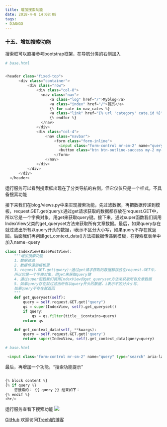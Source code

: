 ```yaml
---
title: 增加搜索功能
date: 2018-4-8 14:08:08
tags:
- DJANGO
---
```

### **十五、增加搜索功能**

搜索框可以直接参考bootstrap框架，在导航分类的右侧加入

```python
# base.html


<header class="fixed-top">
      <div class="container">
          <div class="row">
              <div class="col-8">
                <nav class="nav">
                    <a class="log" href="/">Myblog</a>
                    <a class="index" href="/">首页</a>
                    {% for cate in nav_cates %}
                    <a class="link" href="{% url 'category' cate.id %}">{{ cate.name }}</a>
                    {% endfor %}
                </nav>
              </div>
              <div class="col-4">
                  <nav class="navbar">
                      <form class="form-inline">
                        <input class="form-control mr-sm-2" name="query" type="search" aria-label="Search">
                        <button class="btn btn-outline-success my-2 my-sm-0" type="submit">搜索</button>
                      </form>
                  </nav>
              </div>
          </div>
      </div>
  </header>
```

运行服务可以看到搜索框出现在了分类导航的右侧，但它仅仅只是一个样式，不具备搜索功能

接下来我们在blog/views.py中来实现搜索功能，先过滤数据，再把数据传递到模板，request.GET.get(query):通过get请求获取的数据都存放在request.GET中，所以它是一个字典对象，用get来获取query键。接下来，通过super函数我们调用IndexView父类的get_queryset方法来获取所有文章数据。最后，如果query存在就过滤出所有以query开头的数据，i表示不区分大小写，如果query不存在就返回。后面我们再创建get_context_data()方法把数据传递到模板，在搜索框表单中加入name=query



```python
class IndexView(BasePostView):
    """增加搜索功能
    1、数据过滤
    2、数据传递到模板里
    3、request.GET.get(query):通过get请求获取的数据都存放在request.GET中，
    所以它是一个字典对象，用get来获取query键
    4、通过super函数我们调用IndexView的get_queryset方法来获取所有文章数据
    5、如果query存在就过滤出所有以query开头的数据，i表示不区分大小写，
    如果query不存在就返回
    """
    def get_queryset(self):
        query = self.request.GET.get("query")
        qs = super(IndexView, self).get_queryset()
        if query:
            qs = qs.filter(title__icontains=query)
        return qs

    def get_context_data(self, **kwargs):
        query = self.request.GET.get('query')
        return super(IndexView, self).get_context_data(query=query)

```


```python
# base.html

 <input class="form-control mr-sm-2" name="query" type="search" aria-label="Search">

```

最后，再增加一个功能，“搜索功能提示”

```python

{% block content %}
{% if query %}
    您搜索的： {{ query }} 结果如下：
{% endif %}
<hr/>

```

运行服务查看下搜索功能
![](http://m.qpic.cn/psb?/V10WDaE22S84Sl/cPMbggg*wSurWwbhObSkmFfYdnO9oSu7ChHKeZX*ToE!/b/dPMAAAAAAAAA&bo=VQZZAQAAAAADByk!&rf=viewer_4)


[GitHub](https://github.com/Family-TreeSY/Myblog)
欢迎访问[Treehl的博客](https://family-treesy.github.io/)